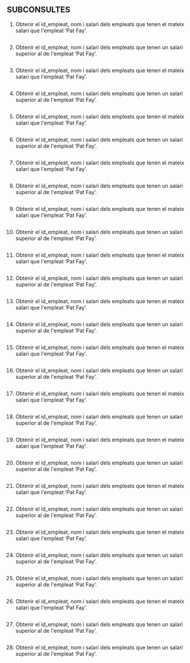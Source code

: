 ## SUBCONSULTES

1. Obtenir el id_empleat, nom i salari dels empleats que tenen el mateix salari que l'empleat ‘Pat Fay’.
```sql

```
2. Obtenir el id_empleat, nom i salari dels empleats que tenen un salari superior al de l'empleat ‘Pat Fay’.
```sql

```
3. Obtenir el id_empleat, nom i salari dels empleats que tenen el mateix salari que l'empleat ‘Pat Fay’.
```sql

```
4. Obtenir el id_empleat, nom i salari dels empleats que tenen un salari superior al de l'empleat ‘Pat Fay’.
```sql

```
5. Obtenir el id_empleat, nom i salari dels empleats que tenen el mateix salari que l'empleat ‘Pat Fay’.
```sql

```
6. Obtenir el id_empleat, nom i salari dels empleats que tenen un salari superior al de l'empleat ‘Pat Fay’.
```sql

```
7. Obtenir el id_empleat, nom i salari dels empleats que tenen el mateix salari que l'empleat ‘Pat Fay’.
```sql

```
8. Obtenir el id_empleat, nom i salari dels empleats que tenen un salari superior al de l'empleat ‘Pat Fay’.
```sql

```
9. Obtenir el id_empleat, nom i salari dels empleats que tenen el mateix salari que l'empleat ‘Pat Fay’.
```sql

```
10. Obtenir el id_empleat, nom i salari dels empleats que tenen un salari superior al de l'empleat ‘Pat Fay’.
```sql

```
11. Obtenir el id_empleat, nom i salari dels empleats que tenen el mateix salari que l'empleat ‘Pat Fay’.
```sql

```
12. Obtenir el id_empleat, nom i salari dels empleats que tenen un salari superior al de l'empleat ‘Pat Fay’.
```sql

```
13. Obtenir el id_empleat, nom i salari dels empleats que tenen el mateix salari que l'empleat ‘Pat Fay’.
```sql

```
14. Obtenir el id_empleat, nom i salari dels empleats que tenen un salari superior al de l'empleat ‘Pat Fay’.
```sql

```
15. Obtenir el id_empleat, nom i salari dels empleats que tenen el mateix salari que l'empleat ‘Pat Fay’.
```sql

```
16. Obtenir el id_empleat, nom i salari dels empleats que tenen un salari superior al de l'empleat ‘Pat Fay’.
```sql

```
17. Obtenir el id_empleat, nom i salari dels empleats que tenen el mateix salari que l'empleat ‘Pat Fay’.
```sql

```
18. Obtenir el id_empleat, nom i salari dels empleats que tenen un salari superior al de l'empleat ‘Pat Fay’.
```sql

```
19. Obtenir el id_empleat, nom i salari dels empleats que tenen el mateix salari que l'empleat ‘Pat Fay’.
```sql

```
20. Obtenir el id_empleat, nom i salari dels empleats que tenen un salari superior al de l'empleat ‘Pat Fay’.
```sql

```
21. Obtenir el id_empleat, nom i salari dels empleats que tenen el mateix salari que l'empleat ‘Pat Fay’.
```sql

```
22. Obtenir el id_empleat, nom i salari dels empleats que tenen un salari superior al de l'empleat ‘Pat Fay’.
```sql

```
23. Obtenir el id_empleat, nom i salari dels empleats que tenen el mateix salari que l'empleat ‘Pat Fay’.
```sql

```
24. Obtenir el id_empleat, nom i salari dels empleats que tenen un salari superior al de l'empleat ‘Pat Fay’.
```sql

```
25. Obtenir el id_empleat, nom i salari dels empleats que tenen un salari superior al de l'empleat ‘Pat Fay’.
```sql

```
26. Obtenir el id_empleat, nom i salari dels empleats que tenen el mateix salari que l'empleat ‘Pat Fay’.
```sql

```
27. Obtenir el id_empleat, nom i salari dels empleats que tenen un salari superior al de l'empleat ‘Pat Fay’.
```sql

```
28. Obtenir el id_empleat, nom i salari dels empleats que tenen un salari superior al de l'empleat ‘Pat Fay’.
```sql

``` 
